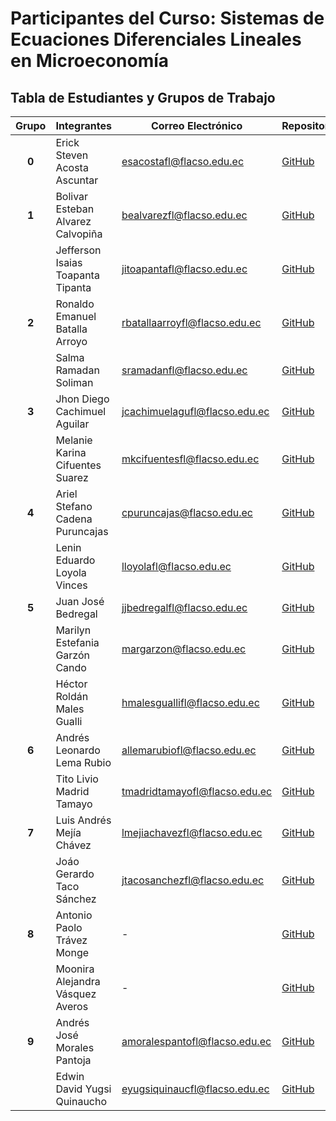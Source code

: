 # Participantes del Curso: Sistemas de Ecuaciones Diferenciales Lineales en Microeconomía

## Tabla de Estudiantes y Grupos de Trabajo

| Grupo | Integrantes | Correo Electrónico | Repositorio | Notebook |
|:-----:|-------------|-------------------|------------|----------|
| **0** | Erick Steven Acosta Ascuntar | esacostafl@flacso.edu.ec | [GitHub](https://github.com/Erick0611/Proyecto1_Micro.git) |[Colab Grupo 1](https://drive.google.com/file/d/1PPWwTL-XUljHGc1CZXnB5eO1EGethzUp/view?usp=sharing) |
| **1** | Bolivar Esteban Alvarez Calvopiña | bealvarezfl@flacso.edu.ec | [GitHub](https://github.com/BolivarA/Dinamic-Graphs.git) | [Colab Grupo 1](https://colab.research.google.com/drive/1cli9sPA3iiWddsNj02b7p4hO3IskV_C3?usp=sharing) |
|  | Jefferson Isaias Toapanta Tipanta | jitoapantafl@flacso.edu.ec | [GitHub](https://github.com/Jefferson-Toapanta/Dinamic-Graphs.git) |  |
| **2** | Ronaldo Emanuel Batalla Arroyo | rbatallaarroyfl@flacso.edu.ec | [GitHub](https://github.com/REBA1996/proyecto-sistemas) | [Colab Grupo 2](https://colab.research.google.com/drive/14jvivlFx-hmsTM-ySJBsDvnsBIWVOvUb?usp=sharing) |
|  | Salma Ramadan Soliman | sramadanfl@flacso.edu.ec | [GitHub](https://github.com/Salma11D/Micro.Dynamics) |  |
| **3** | Jhon Diego Cachimuel Aguilar | jcachimuelagufl@flacso.edu.ec | [GitHub](https://github.com/Diego171020) | [Colab 1](https://colab.research.google.com/drive/1Awt6urIduCv8_1y8lTFNWyu0PqyZKFhY?usp=sharing) |
|  | Melanie Karina Cifuentes Suarez | mkcifuentesfl@flacso.edu.ec | [GitHub](https://github.com/MelaCifuentes) | [Colab 2](https://colab.research.google.com/drive/1ZZW4gxBBVIVM53dHGbN02glY8aaFZDZe?usp=sharing) |
| **4** | Ariel Stefano Cadena Puruncajas | cpuruncajas@flacso.edu.ec | [GitHub](https://github.com/Ariel98-lab/micro_proyect_final-.git) | [Colab Grupo 4](https://colab.research.google.com/drive/10NEq7c-dH3tjIFN03-T-4877jskhW3eM?usp=sharing) |
|  | Lenin Eduardo Loyola Vinces | lloyolafl@flacso.edu.ec | [GitHub](https://github.com/leninloyolavinces) |  |
| **5** | Juan José Bedregal | jjbedregalfl@flacso.edu.ec | [GitHub](https://github.com/JuanitoCodifica89/emptinessmachine) | [Colab Grupo 5](https://colab.research.google.com/drive/1CiGfTfMuf1mpsevZstkhUkuzsiV-yTJW?usp=sharing) |
|  | Marilyn Estefania Garzón Cando | margarzon@flacso.edu.ec | [GitHub](https://github.com/Marilyn2406/PROYECTOS) |  |
|  | Héctor Roldán Males Gualli | hmalesguallifl@flacso.edu.ec | [GitHub](https://github.com/RolHM) |  |
| **6** | Andrés Leonardo Lema Rubio | allemarubiofl@flacso.edu.ec | [GitHub](https://github.com/Andres9824/ProyectoEDO) | [Colab Grupo 6](https://colab.research.google.com/drive/13qrXJST_gpuH5M4KyLSCvi_B1O9s9CGz?usp=sharing) |
|  | Tito Livio Madrid Tamayo | tmadridtamayofl@flacso.edu.ec | [GitHub](https://github.com/TitoMadrid/proyecto1) |  |
| **7** | Luis Andrés Mejía Chávez | lmejiachavezfl@flacso.edu.ec | [GitHub](https://github.com/LuisMejia2103/Taller-Micro-1) | [Colab Grupo 7](https://colab.research.google.com/drive/1cnUYAV7miVPOeU-BHO_ktO421Zcb8wjQ?usp=sharing) |
|  | Joáo Gerardo Taco Sánchez | jtacosanchezfl@flacso.edu.ec | [GitHub](https://github.com/jgtaco/Taller-micro-1/blob/main/README.md#taller-micro-1) |  |
| **8** | Antonio Paolo Trávez Monge | - | [GitHub](https://github.com/TON7T/EDOs-lineales-y-de-1er-orden) | [Drive Grupo 8](https://drive.google.com/file/d/1Kkgb2wtmPOhjbVXDTrQXblTq9ptXO8qy/view?usp=sharing) |
|  | Moonira Alejandra Vásquez Averos | - | [GitHub](https://github.com/mooniravasquez/Microeconomia-I) |  |
| **9** | Andrés José Morales Pantoja | amoralespantofl@flacso.edu.ec | [GitHub](https://github.com/Andresmopa/micro_dinamycs) | [Colab Grupo 9](https://colab.research.google.com/drive/15a1fiikPlrrbSlLD7ohAZbQw-Md2BK4C?usp=sharing) |
|  | Edwin David Yugsi Quinaucho | eyugsiquinaucfl@flacso.edu.ec | [GitHub](https://github.com/DavidYugsi/Micro-Sistemas-Ecuaciones-Diferenciales) |  |
